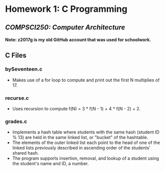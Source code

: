 # Homework 1: C Programming
## ***COMPSCI250: Computer Architecture***
#### Note: z2017g is my old GitHub account that was used for schoolwork. 
## C Files
### bySeventeen.c
* Makes use of a for loop to compute and print out the first N multiplies of 17.

### recurse.c
* Uses recursion to compute f(N) =  3 * f(N - 1) + 4 * f(N - 2) + 2.

### grades.c
* Implements a hash table where students with the same hash (student ID % 13) are held in the same linked list, or "bucket" of the hashtable. 
* The elements of the outer linked list each point to the head of one of the linked lists previously described in ascending order of the students' shared hash.  
* The program supports insertion, removal, and lookup of a student using the student's name and ID, a number. 
